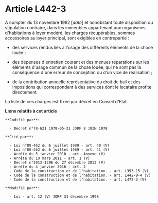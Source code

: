 # Article L442-3

A compter du 13 novembre 1982 [*date*] et nonobstant toute disposition ou stipulation contraire, dans les immeubles
appartenant aux organismes d'habitations à loyer modéré, les charges récupérables, sommes accessoires au loyer principal,
sont exigibles en contrepartie :

- des services rendus liés à l'usage des différents éléments de la chose louée ;

- des dépenses d'entretien courant et des menues réparations sur les éléments d'usage commun de la chose louée, qui ne sont
pas la conséquence d'une erreur de conception ou d'un vice de réalisation ;

- de la contribution annuelle représentative du droit de bail et des impositions qui correspondent à des services dont le
locataire profite directement.

La liste de ces charges est fixée par décret en Conseil d'Etat.

**Liens relatifs à cet article**

	**Codifié par**:

	  - Décret n°78-621 1978-05-31 JORF 8 JUIN 1978

	**Cité par**:

	  - Loi n°89-462 du 6 juillet 1989 - art. 40 (V)
	  - Loi n°89-462 du 6 juillet 1989 - art. 41 (V)
	  - Arrêté du 5 janvier 2010 - art. Annexe (V)
	  - Arrêté du 10 mars 2011 - art. 1 (V)
	  - Décret n°2013-1296 du 27 décembre 2013 (V)
	  - Arrêté du 4 janvier 2016 - art. 2
	  - Code de la construction et de l'habitation. - art. L353-15 (V)
	  - Code de la construction et de l'habitation. - art. L442-8-4 (V)
	  - Code de la construction et de l'habitation. - art. L472-3 (V)

	**Modifié par**:

	  - Loi - art. 12 (V) JORF 31 décembre 1998
